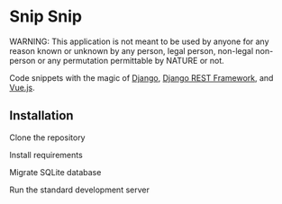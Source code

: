 Snip Snip
==========

WARNING: This application is not meant to be used by anyone for any
reason known or unknown by any person, legal person, non-legal
non-person or any permutation permittable by NATURE or not.

Code snippets with the magic of [Django](https://djangoproject.com/),
[Django REST Framework](https://djangorestframework.com/), and
[Vue.js](https://vuejs.org).


Installation
-------------

Clone the repository

Install requirements

Migrate SQLite database

Run the standard development server
